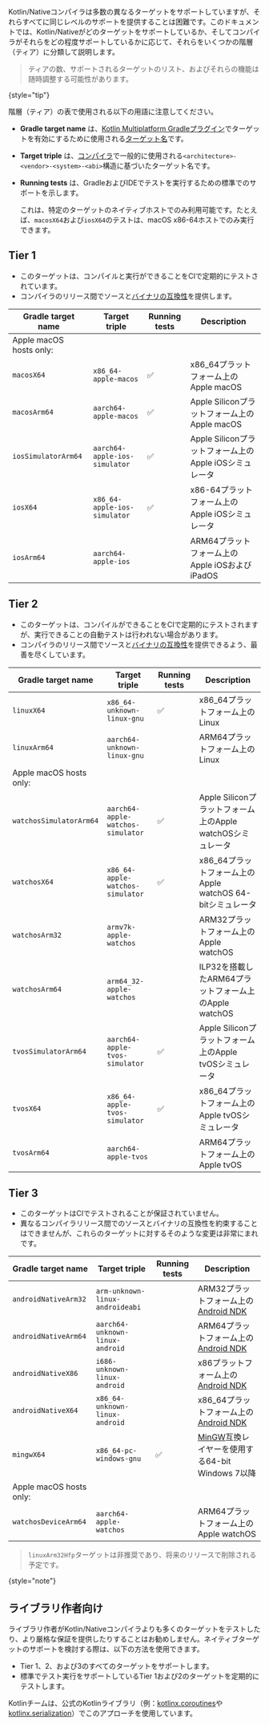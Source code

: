 [//]: # (title: Kotlin/Nativeのターゲットサポート)

Kotlin/Nativeコンパイラは多数の異なるターゲットをサポートしていますが、それらすべてに同じレベルのサポートを提供することは困難です。このドキュメントでは、Kotlin/Nativeがどのターゲットをサポートしているか、そしてコンパイラがそれらをどの程度サポートしているかに応じて、それらをいくつかの階層（ティア）に分類して説明します。

> ティアの数、サポートされるターゲットのリスト、およびそれらの機能は随時調整する可能性があります。
> 
{style="tip"}

階層（ティア）の表で使用される以下の用語に注意してください。

*   **Gradle target name** は、[Kotlin Multiplatform Gradleプラグイン](https://www.jetbrains.com/help/kotlin-multiplatform-dev/multiplatform-dsl-reference.html#targets)でターゲットを有効にするために使用される[ターゲット名](https://www.jetbrains.com/help/kotlin-multiplatform-dev/multiplatform-dsl-reference.html#targets)です。
*   **Target triple** は、[コンパイラ](https://clang.llvm.org/docs/CrossCompilation.html#target-triple)で一般的に使用される`<architecture>-<vendor>-<system>-<abi>`構造に基づいたターゲット名です。
*   **Running tests** は、GradleおよびIDEでテストを実行するための標準でのサポートを示します。

    これは、特定のターゲットのネイティブホストでのみ利用可能です。たとえば、`macosX64`および`iosX64`のテストは、macOS x86-64ホストでのみ実行できます。

## Tier 1

*   このターゲットは、コンパイルと実行ができることをCIで定期的にテストされています。
*   コンパイラのリリース間でソースと[バイナリの互換性](https://youtrack.jetbrains.com/issue/KT-42293)を提供します。

| Gradle target name      | Target triple                 | Running tests | Description                                    |
|-------------------------|-------------------------------|---------------|------------------------------------------------|
| Apple macOS hosts only: |                               |               |                                                |
| `macosX64`              | `x86_64-apple-macos`          | ✅             | x86_64プラットフォーム上のApple macOS          |
| `macosArm64`            | `aarch64-apple-macos`         | ✅             | Apple Siliconプラットフォーム上のApple macOS   |
| `iosSimulatorArm64`     | `aarch64-apple-ios-simulator` | ✅             | Apple Siliconプラットフォーム上のApple iOSシミュレータ |
| `iosX64`                | `x86_64-apple-ios-simulator`  | ✅             | x86-64プラットフォーム上のApple iOSシミュレータ |
| `iosArm64`              | `aarch64-apple-ios`           |               | ARM64プラットフォーム上のApple iOSおよびiPadOS |

## Tier 2

*   このターゲットは、コンパイルができることをCIで定期的にテストされますが、実行できることの自動テストは行われない場合があります。
*   コンパイラのリリース間でソースと[バイナリの互換性](https://youtrack.jetbrains.com/issue/KT-42293)を提供できるよう、最善を尽くしています。

| Gradle target name      | Target triple                     | Running tests | Description                                        |
|-------------------------|-----------------------------------|---------------|----------------------------------------------------|
| `linuxX64`              | `x86_64-unknown-linux-gnu`        | ✅             | x86_64プラットフォーム上のLinux                    |
| `linuxArm64`            | `aarch64-unknown-linux-gnu`       |               | ARM64プラットフォーム上のLinux                     |
| Apple macOS hosts only: |                                   |               |                                                    |
| `watchosSimulatorArm64` | `aarch64-apple-watchos-simulator` | ✅             | Apple Siliconプラットフォーム上のApple watchOSシミュレータ |
| `watchosX64`            | `x86_64-apple-watchos-simulator`  | ✅             | x86_64プラットフォーム上のApple watchOS 64-bitシミュレータ |
| `watchosArm32`          | `armv7k-apple-watchos`            |               | ARM32プラットフォーム上のApple watchOS             |
| `watchosArm64`          | `arm64_32-apple-watchos`          |               | ILP32を搭載したARM64プラットフォーム上のApple watchOS |
| `tvosSimulatorArm64`    | `aarch64-apple-tvos-simulator`    | ✅             | Apple Siliconプラットフォーム上のApple tvOSシミュレータ |
| `tvosX64`               | `x86_64-apple-tvos-simulator`     | ✅             | x86_64プラットフォーム上のApple tvOSシミュレータ   |
| `tvosArm64`             | `aarch64-apple-tvos`              |               | ARM64プラットフォーム上のApple tvOS                |

## Tier 3

*   このターゲットはCIでテストされることが保証されていません。
*   異なるコンパイラリリース間でのソースとバイナリの互換性を約束することはできませんが、これらのターゲットに対するそのような変更は非常にまれです。

| Gradle target name      | Target triple                   | Running tests | Description                                                                             |
|-------------------------|---------------------------------|---------------|-----------------------------------------------------------------------------------------|
| `androidNativeArm32`    | `arm-unknown-linux-androideabi` |               | ARM32プラットフォーム上の[Android NDK](https://developer.android.com/ndk)             |
| `androidNativeArm64`    | `aarch64-unknown-linux-android` |               | ARM64プラットフォーム上の[Android NDK](https://developer.android.com/ndk)             |
| `androidNativeX86`      | `i686-unknown-linux-android`    |               | x86プラットフォーム上の[Android NDK](https://developer.android.com/ndk)               |
| `androidNativeX64`      | `x86_64-unknown-linux-android`  |               | x86_64プラットフォーム上の[Android NDK](https://developer.android.com/ndk)            |
| `mingwX64`              | `x86_64-pc-windows-gnu`         | ✅             | [MinGW](https://www.mingw-w64.org)互換レイヤーを使用する64-bit Windows 7以降           |
| Apple macOS hosts only: |                                 |               |                                                                                         |
| `watchosDeviceArm64`    | `aarch64-apple-watchos`         |               | ARM64プラットフォーム上のApple watchOS                                                    |

> `linuxArm32Hfp`ターゲットは非推奨であり、将来のリリースで削除される予定です。
> 
{style="note"}

## ライブラリ作者向け

ライブラリ作者がKotlin/Nativeコンパイラよりも多くのターゲットをテストしたり、より厳格な保証を提供したりすることはお勧めしません。ネイティブターゲットのサポートを検討する際は、以下の方法を使用できます。

*   Tier 1、2、および3のすべてのターゲットをサポートします。
*   標準でテスト実行をサポートしているTier 1および2のターゲットを定期的にテストします。

Kotlinチームは、公式のKotlinライブラリ（例：[kotlinx.coroutines](coroutines-guide.md)や[kotlinx.serialization](serialization.md)）でこのアプローチを使用しています。